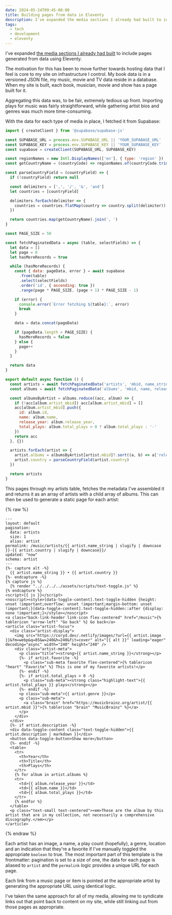 ```yaml
---
date: 2024-05-24T09:45-08:00
title: Building pages from data in Eleventy
description: I've expanded the media sections I already had built to include pages generated from data using Eleventy.
tags:
  - tech
  - development
  - eleventy
---
```

I've expanded [the media sections I already had built](https://coryd.dev/posts/2024/adventures-in-self-hosting-data/) to include pages generated from data using Eleventy.<!-- excerpt -->

The motivation for this has been to move further towards hosting data that I feel is core to my site on infrastructure I control. My book data is in a versioned JSON file, my music, movie and TV data reside in a database. When my site is built, each book, musician, movie and show has a page built for it.

Aggregating this data was, to be fair, extremely tedious up front. Importing plays for music was fairly straightforward, while gathering artist bios and genres was much more time-consuming.

With the data for each type of media in place, I fetched it from Supabase:

```javascript
import { createClient } from '@supabase/supabase-js'

const SUPABASE_URL = process.env.SUPABASE_URL || 'YOUR_SUPABASE_URL'
const SUPABASE_KEY = process.env.SUPABASE_KEY || 'YOUR_SUPABASE_KEY'
const supabase = createClient(SUPABASE_URL, SUPABASE_KEY)

const regionNames = new Intl.DisplayNames(['en'], { type: 'region' })
const getCountryName = (countryCode) => regionNames.of(countryCode.trim()) || countryCode.trim()

const parseCountryField = (countryField) => {
  if (!countryField) return null

  const delimiters = [',', '/', '&', 'and']
  let countries = [countryField]

  delimiters.forEach(delimiter => {
    countries = countries.flatMap(country => country.split(delimiter))
  })

  return countries.map(getCountryName).join(', ')
}

const PAGE_SIZE = 50

const fetchPaginatedData = async (table, selectFields) => {
  let data = []
  let page = 0
  let hasMoreRecords = true

  while (hasMoreRecords) {
    const { data: pageData, error } = await supabase
      .from(table)
      .select(selectFields)
      .order('id', { ascending: true })
      .range(page * PAGE_SIZE, (page + 1) * PAGE_SIZE - 1)

    if (error) {
      console.error(`Error fetching ${table}:`, error)
      break
    }

    data = data.concat(pageData)

    if (pageData.length < PAGE_SIZE) {
      hasMoreRecords = false
    } else {
      page++
    }
  }

  return data
}

export default async function () {
  const artists = await fetchPaginatedData('artists', 'mbid, name_string, image, genre, total_plays, country, description, favorite')
  const albums = await fetchPaginatedData('albums', 'mbid, name, release_year, artist_mbid, total_plays')

  const albumsByArtist = albums.reduce((acc, album) => {
    if (!acc[album.artist_mbid]) acc[album.artist_mbid] = []
    acc[album.artist_mbid].push({
      id: album.id,
      name: album.name,
      release_year: album.release_year,
      total_plays: album.total_plays > 0 ? album.total_plays : '-'
    })
    return acc
  }, {})

  artists.forEach(artist => {
    artist.albums = albumsByArtist[artist.mbid]?.sort((a, b) => a['release_year'] - b['release_year']) || []
    artist.country = parseCountryField(artist.country)
  })

  return artists
}
```

This pages through my artists table, fetches the metadata I've assembled it and returns it as an array of artists with a child array of albums. This can then be used to generate a static page for each artist:

{% raw %}
```liquid
---
layout: default
pagination:
  data: artists
  size: 1
  alias: artist
permalink: /music/artists/{{ artist.name_string | slugify | downcase }}-{{ artist.country | slugify | downcase}}/
updated: "now"
schema: artist
---
{%- capture alt -%}
  {{ artist.name_string }} • {{ artist.country }}
{%- endcapture -%}
{% capture js %}
  {% render "../../../../assets/scripts/text-toggle.js" %}
{% endcapture %}
<script>{{ js }}</script>
<noscript><style>[data-toggle-content].text-toggle-hidden {height: unset !important;overflow: unset !important;margin-bottom: unset !important;}[data-toggle-content].text-toggle-hidden::after {display: none !important;}</style></noscript>
<a class="back-link-header link-icon flex-centered" href="/music">{% tablericon "arrow-left" "Go back" %} Go back</a>
<article class="artist-focus">
  <div class="artist-display">
    <img src="https://coryd.dev/.netlify/images/?url={{ artist.image }}&fm=webp&q=85&w=240&h=240&fit=cover" alt="{{ alt }}" loading="eager" decoding="async" width="240" height="240" />
    <div class="artist-meta">
      <p class="title"><strong>{{ artist.name_string }}</strong></p>
      {%- if artist.favorite -%}
        <p class="sub-meta favorite flex-centered">{% tablericon "heart" "Favorite" %} This is one of my favorite artists!</p>
      {%- endif -%}
      {%- if artist.total_plays > 0 -%}
        <p class="sub-meta"><strong class="highlight-text">{{ artist.total_plays }} plays</strong></p>
      {%- endif -%}
      <p class="sub-meta">{{ artist.genre }}</p>
      <p class="sub-meta">
        <a class="brain" href="https://musicbrainz.org/artist/{{ artist.mbid }}">{% tablericon "brain" "MusicBrainz" %}</a>
      </p>
    </div>
  </div>
  {%- if artist.description -%}
  <div data-toggle-content class="text-toggle-hidden">{{ artist.description | markdown }}</div>
  <button data-toggle-button>Show more</button>
  {%- endif -%}
  <table>
    <tr>
      <th>Year</th>
      <th>Title</th>
      <th>Plays</th>
    </tr>
    {% for album in artist.albums %}
    <tr>
      <td>{{ album.release_year }}</td>
      <td>{{ album.name }}</td>
      <td>{{ album.total_plays }}</td>
    </tr>
    {% endfor %}
  </table>
  <p class="text-small text-centered"><em>These are the album by this artist that are in my collection, not necessarily a comprehensive discography.</em></p>
</article>
```
{% endraw %}

Each artist has an image, a name, a play count (hopefully), a genre, location and an indication that they're a favorite if I've manually toggled the appropriate `boolean` to true. The most important part of this template is the frontmatter: pagination is set to a size of one, the data for each page is aliased to `artist` and the `permalink` logic provides a unique URL for each page.

Each link from a music page or item is pointed at the appropriate artist by generating the appropriate URL using identical logic.

I've taken the same approach for all of my media, allowing me to syndicate links out that point back to content on my site, while still linking out from those pages as appropriate.